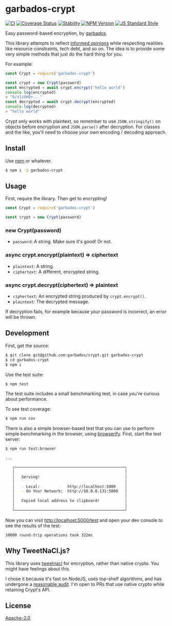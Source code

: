 # garbados-crypt

[![CI](https://github.com/garbados/crypt/actions/workflows/ci.yaml/badge.svg)](https://github.com/garbados/crypt/actions/workflows/ci.yaml)
[![Coverage Status](https://coveralls.io/repos/github/garbados/crypt/badge.svg?branch=master)](https://coveralls.io/github/garbados/crypt?branch=master)
[![Stability](https://img.shields.io/badge/stability-stable-green.svg?style=flat-square)](https://nodejs.org/api/documentation.html#documentation_stability_index)
[![NPM Version](https://img.shields.io/npm/v/garbados-crypt.svg?style=flat-square)](https://www.npmjs.com/package/garbados-crypt)
[![JS Standard Style](https://img.shields.io/badge/code%20style-standard-brightgreen.svg?style=flat-square)](https://github.com/feross/standard)

Easy password-based encryption, by [garbados](https://garbados.github.io/my-blog/).

This library attempts to reflect [informed opinions](https://latacora.micro.blog/2018/04/03/cryptographic-right-answers.html) while respecting realities like resource constraints, tech debt, and so on. The idea is to provide some very simple methods that just do the hard thing for you.

For example:

```javascript
const Crypt = require('garbados-crypt')

const crypt = new Crypt(password)
const encrypted = await crypt.encrypt('hello world')
console.log(encrypted)
> "O/z1zXHQ+..."
const decrypted = await crypt.decrypt(encrypted)
console.log(decrypted)
> "hello world"
```

Crypt only works with plaintext, so remember to use `JSON.stringify()` on objects before encryption and `JSON.parse()` after decryption. For classes and the like, you'll need to choose your own encoding / decoding approach.

## Install

Use [npm](https://www.npmjs.com/) or whatever.

```bash
$ npm i -S garbados-crypt
```

## Usage

First, require the library. Then get to encrypting!

```javascript
const Crypt = require('garbados-crypt')

const crypt = new Crypt(password)
```

### new Crypt(password)

- `password`: A string. Make sure it's good! Or not.

### async crypt.encrypt(plaintext) => ciphertext

- `plaintext`: A string.
- `ciphertext`: A different, encrypted string.

### async crypt.decrypt(ciphertext) => plaintext

- `ciphertext`: An encrypted string produced by `crypt.encrypt()`.
- `plaintext`: The decrypted message.

If decryption fails, for example because your password is incorrect, an error will be thrown.

## Development

First, get the source:

```bash
$ git clone git@github.com:garbados/crypt.git garbados-crypt
$ cd garbados-crypt
$ npm i
```

Use the test suite:

```bash
$ npm test
```

The test suite includes a small benchmarking test, in case you're curious about performance.

To see test coverage:

```bash
$ npm run cov
```

There is also a simple browser-based test that you can use to perform simple benchmarking in the browser, using [browserify](https://www.npmjs.com/package/browserify). First, start the test server:

```bash
$ npm run test:browser

...

   ┌────────────────────────────────────────────────┐
   │                                                │
   │   Serving!                                     │
   │                                                │
   │   - Local:            http://localhost:5000    │
   │   - On Your Network:  http://10.0.0.131:5000   │
   │                                                │
   │   Copied local address to clipboard!           │
   │                                                │
   └────────────────────────────────────────────────┘
```

Now you can visit [http://localhost:5000/test](http://localhost:5000/test) and open your dev console to see the results of the test:

```
10000 round-trip operations took 322ms
```

## Why TweetNaCl.js?

This library uses [tweetnacl](https://www.npmjs.com/package/tweetnacl) for encryption, rather than native crypto. You might have feelings about this.

I chose it because it's fast on NodeJS, uses top-shelf algorithms, and has undergone a [reasonable audit](https://www.npmjs.com/package/tweetnacl#audits). I'm open to PRs that use native crypto while retaining Crypt's API.

## License

[Apache-2.0](https://www.apache.org/licenses/LICENSE-2.0)
